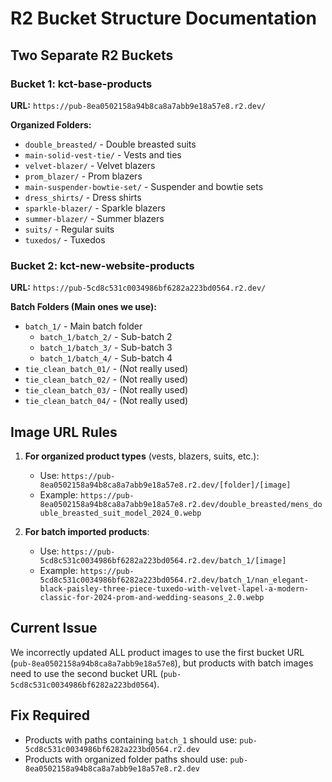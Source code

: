 # R2 Bucket Structure Documentation

## Two Separate R2 Buckets

### Bucket 1: kct-base-products
**URL:** `https://pub-8ea0502158a94b8ca8a7abb9e18a57e8.r2.dev/`

**Organized Folders:**
- `double_breasted/` - Double breasted suits
- `main-solid-vest-tie/` - Vests and ties
- `velvet-blazer/` - Velvet blazers
- `prom_blazer/` - Prom blazers
- `main-suspender-bowtie-set/` - Suspender and bowtie sets
- `dress_shirts/` - Dress shirts
- `sparkle-blazer/` - Sparkle blazers
- `summer-blazer/` - Summer blazers
- `suits/` - Regular suits
- `tuxedos/` - Tuxedos

### Bucket 2: kct-new-website-products
**URL:** `https://pub-5cd8c531c0034986bf6282a223bd0564.r2.dev/`

**Batch Folders (Main ones we use):**
- `batch_1/` - Main batch folder
  - `batch_1/batch_2/` - Sub-batch 2
  - `batch_1/batch_3/` - Sub-batch 3
  - `batch_1/batch_4/` - Sub-batch 4
- `tie_clean_batch_01/` - (Not really used)
- `tie_clean_batch_02/` - (Not really used)
- `tie_clean_batch_03/` - (Not really used)
- `tie_clean_batch_04/` - (Not really used)

## Image URL Rules

1. **For organized product types** (vests, blazers, suits, etc.):
   - Use: `https://pub-8ea0502158a94b8ca8a7abb9e18a57e8.r2.dev/[folder]/[image]`
   - Example: `https://pub-8ea0502158a94b8ca8a7abb9e18a57e8.r2.dev/double_breasted/mens_double_breasted_suit_model_2024_0.webp`

2. **For batch imported products**:
   - Use: `https://pub-5cd8c531c0034986bf6282a223bd0564.r2.dev/batch_1/[image]`
   - Example: `https://pub-5cd8c531c0034986bf6282a223bd0564.r2.dev/batch_1/nan_elegant-black-paisley-three-piece-tuxedo-with-velvet-lapel-a-modern-classic-for-2024-prom-and-wedding-seasons_2.0.webp`

## Current Issue
We incorrectly updated ALL product images to use the first bucket URL (`pub-8ea0502158a94b8ca8a7abb9e18a57e8`), but products with batch images need to use the second bucket URL (`pub-5cd8c531c0034986bf6282a223bd0564`).

## Fix Required
- Products with paths containing `batch_1` should use: `pub-5cd8c531c0034986bf6282a223bd0564.r2.dev`
- Products with organized folder paths should use: `pub-8ea0502158a94b8ca8a7abb9e18a57e8.r2.dev`
